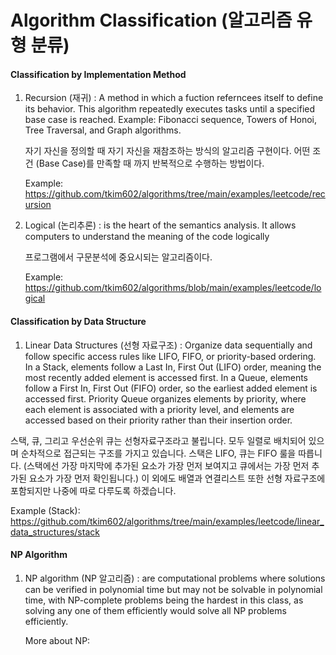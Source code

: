 # Algorithm Classification (알고리즘 유형 분류)

#### Classification by Implementation Method

1. Recursion (재귀)
   : A method in which a fuction referncees itself to define its behavior.
   This algorithm repeatedly executes tasks until a specified base case is reached.
   Example: Fibonacci sequence, Towers of Honoi, Tree Traversal, and Graph algorithms.

   자기 자신을 정의할 때 자기 자신을 재참조하는 방식의 알고리즘 구현이다.
   어떤 조건 (Base Case)를 만족할 때 까지 반복적으로 수행하는 방법이다.

   Example: https://github.com/tkim602/algorithms/tree/main/examples/leetcode/recursion

2. Logical (논리추론)
   : is the heart of the semantics analysis. It allows computers to understand the meaning of the code logically

   프로그램에서 구문분석에 중요시되는 알고리즘이다.

   Example: https://github.com/tkim602/algorithms/blob/main/examples/leetcode/logical

#### Classification by Data Structure

1. Linear Data Structures (선형 자료구조)
   : Organize data sequentially and follow specific access rules like LIFO, FIFO, or priority-based ordering.
   In a Stack, elements follow a Last In, First Out (LIFO) order, meaning the most recently added element is accessed first. In a Queue, elements follow a First In, First Out (FIFO) order, so the
   earliest added element is accessed first. Priority Queue organizes elements by priority, where each element is associated with a priority level, and elements are accessed based on their priority
   rather than their insertion order.

  스택, 큐, 그리고 우선순위 큐는 선형자료구조라고 불립니다. 모두 일렬로 배치되어 있으며 순차적으로 접근되는 구조를 가지고 있습니다. 스택은 LIFO, 큐는 FIFO 룰을 따릅니다. (스택에선 가장 마지막에 추가된 요소가 가장 먼저 보여지고 큐에서는 가장 먼저 추가된 요소가
  가장 먼저 확인됩니다.) 이 외에도 배열과 연결리스트 또한 선형 자료구조에 포함되지만 나중에 따로 다루도록 하겠습니다.

  Example (Stack): https://github.com/tkim602/algorithms/tree/main/examples/leetcode/linear_data_structures/stack


#### NP Algorithm 

1. NP algorithm (NP 알고리즘) 
   : are computational problems where solutions can be verified in polynomial time but may not be solvable in polynomial time, with NP-complete problems being the hardest in this class, as solving any 
   one of them efficiently would solve all NP problems efficiently.

   More about NP: 


